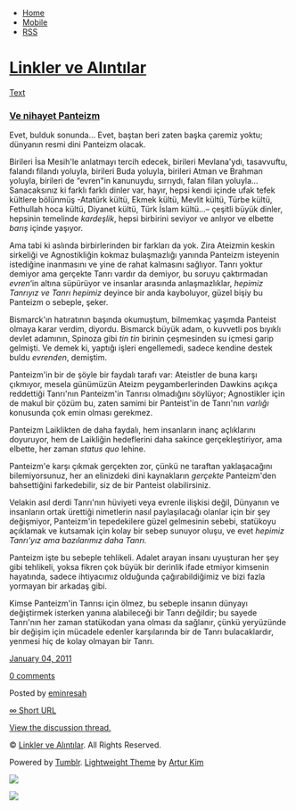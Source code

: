 -   [Home](/)
-   [Mobile](/mobile)
-   [RSS](http://eminresah.tumblr.com/rss)

[Linkler ve Alıntılar](/)
=========================

[Text](http://eminresah.tumblr.com/post/2592047292/ve-nihayet-panteizm)

### [Ve nihayet Panteizm](http://eminresah.tumblr.com/post/2592047292/ve-nihayet-panteizm)

Evet, bulduk sonunda… Evet, baştan beri zaten başka çaremiz yoktu;
dünyanın resmi dini Panteizm olacak.

Birileri İsa Mesih'le anlatmayı tercih edecek, birileri Mevlana'ydı,
tasavvuftu, falandı filandı yoluyla, birileri Buda yoluyla, birileri
Atman ve Brahman yoluyla, birileri de “evren"in kanunuydu, sırrıydı,
falan filan yoluyla… Sanacaksınız ki farklı farklı dinler var, hayır,
hepsi kendi içinde ufak tefek kültlere bölünmüş -Atatürk kültü, Ekmek
kültü, Mevlit kültü, Türbe kültü, Fethullah hoca kültü, Diyanet kültü,
Türk İslam kültü…– çeşitli büyük dinler, hepsinin temelinde *kardeşlik*,
hepsi birbirini seviyor ve anlıyor ve elbette *barış* içinde yaşıyor.

Ama tabi ki aslında birbirlerinden bir farkları da yok. Zira Ateizmin
keskin sirkeliği ve Agnostikliğin kokmaz bulaşmazlığı yanında Panteizm
isteyenin istediğine inanmasını ve yine de rahat kalmasını sağlıyor.
Tanrı yoktur demiyor ama gerçekte Tanrı vardır da demiyor, bu soruyu
çaktırmadan *evren*‘in altına süpürüyor ve insanlar arasında
anlaşmazlıklar, *hepimiz Tanrıyız ve Tanrı hepimiz* deyince bir anda
kayboluyor, güzel bişiy bu Panteizm o sebeple, şeker.

Bismarck'ın hatıratının başında okumuştum, bilmemkaç yaşımda Panteist
olmaya karar verdim, diyordu. Bismarck büyük adam, o kuvvetli pos
bıyıklı devlet adamının, Spinoza gibi *tin tin* birinin çeşmesinden su
içmesi garip gelmişti. Ve demek ki, yaptığı işleri engellemedi, sadece
kendine destek buldu *evrenden*, demiştim.

Panteizm'in bir de şöyle bir faydalı tarafı var: Ateistler de buna karşı
çıkmıyor, mesela günümüzün Ateizm peygamberlerinden Dawkins açıkça
reddettiği Tanrı'nın Panteizm'in Tanrısı olmadığını söylüyor;
Agnostikler için de makul bir çözüm bu, zaten samimi bir Panteist'in de
Tanrı'nın *varlığı* konusunda çok emin olması gerekmez.

Panteizm Laiklikten de daha faydalı, hem insanların inanç açlıklarını
doyuruyor, hem de Laikliğin hedeflerini daha sakince gerçekleştiriyor,
ama elbette, her zaman *status quo* lehine.

Panteizm'e karşı çıkmak gerçekten zor, çünkü ne taraftan yaklaşacağını
bilemiyorsunuz, her an elinizdeki dini kaynakların *gerçekte*
Panteizm'den bahsettiğini farkedebilir, siz de bir Panteist
olabilirsiniz.

Velakin asıl derdi Tanrı'nın hüviyeti veya evrenle ilişkisi değil,
Dünyanın ve insanların ortak ürettiği nimetlerin nasıl paylaşılacağı
olanlar için bir şey değişmiyor, Panteizm'in tepedekilere güzel
gelmesinin sebebi, statükoyu açıklamak ve kutsamak için kolay bir sebep
sunuyor oluşu, ve evet *hepimiz Tanrı'yız ama bazılarımız daha Tanrı.*

Panteizm işte bu sebeple tehlikeli. Adalet arayan insanı uyuşturan her
şey gibi tehlikeli, yoksa fikren çok büyük bir derinlik ifade etmiyor
kimsenin hayatında, sadece ihtiyacımız olduğunda çağırabildiğimiz ve
bizi fazla yormayan bir arkadaş gibi.

Kimse Panteizm'in Tanrısı için ölmez, bu sebeple insanın dünyayı
değiştirmek isterken yanına alabileceği bir Tanrı değildir; bu sayede
Tanrı'nın her zaman statükodan yana olması da sağlanır, çünkü yeryüzünde
bir değişim için mücadele edenler karşılarında bir de Tanrı
bulacaklardır, yenmesi hiç de kolay olmayan bir Tanrı.

[January 04,
2011](http://eminresah.tumblr.com/post/2592047292/ve-nihayet-panteizm)

[0
comments](http://eminresah.tumblr.com/post/2592047292/ve-nihayet-panteizm#disqus_thread)

Posted by [eminresah](http://eminresah.tumblr.com/)

[∞ Short URL](http://tmblr.co/ZWS1Oy2QVu2y)

[View the discussion thread.](http://erblog.disqus.com/?url=ref)

© [Linkler ve Alıntılar](/). All Rights Reserved.

Powered by [Tumblr](http://tumblr.com). [Lightweight
Theme](http://www.tumblr.com/theme/10820) by [Artur
Kim](http://arturkim.com)

![](https://px.srvcs.tumblr.com/impixu?T=1434918852&J=eyJ0eXBlIjoidXJsIiwidXJsIjoiaHR0cDpcL1wvZW1pbnJlc2FoLnR1bWJsci5jb21cL3Bvc3RcLzI1OTIwNDcyOTJcL3ZlLW5paGF5ZXQtcGFudGVpem0iLCJyZXF0eXBlIjowLCJyb3V0ZSI6IlwvcG9zdFwvOmlkXC86c3VtbWFyeSIsIm5vc2NyaXB0IjoxfQ==&U=BIHGAKABGP&K=ebd424975ba4a56e26d66f2522b204073af2cfffa72bb8f82475a3966b3dcae3&R=)

![](https://px.srvcs.tumblr.com/impixu?T=1434918852&J=eyJ0eXBlIjoicG9zdCIsInVybCI6Imh0dHA6XC9cL2VtaW5yZXNhaC50dW1ibHIuY29tXC9wb3N0XC8yNTkyMDQ3MjkyXC92ZS1uaWhheWV0LXBhbnRlaXptIiwicmVxdHlwZSI6MCwicm91dGUiOiJcL3Bvc3RcLzppZFwvOnN1bW1hcnkiLCJwb3N0cyI6W3sicG9zdGlkIjoiMjU5MjA0NzI5MiIsImJsb2dpZCI6IjM2NDgwMjgiLCJzb3VyY2UiOjMzfV0sIm5vc2NyaXB0IjoxfQ==&U=IANJAJJKJP&K=6b2fba2a41c451806c05f96e763ac9de430d2dd9e2e0b03e4c18e098d3efdec3&R=)

